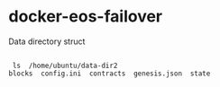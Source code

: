 # docker-eos-failover

Data directory struct

```shell

 ls  /home/ubuntu/data-dir2
blocks  config.ini  contracts  genesis.json  state
```
